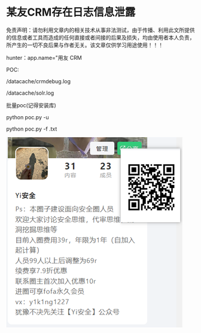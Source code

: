 # 某友CRM存在日志信息泄露

免责声明：请勿利用文章内的相关技术从事非法测试，由于传播、利用此文所提供的信息或者工具而造成的任何直接或者间接的后果及损失，均由使用者本人负责，所产生的一切不良后果与作者无关。该文章仅供学习用途使用！！！

hunter：app.name="用友 CRM

POC:

/datacache/crmdebug.log

/datacache/solr.log



批量poc(记得安装库)

python poc.py -u 

python poc.py -f  .txt

![image-20240107234454131](assets/image-20240107234454131.png)
